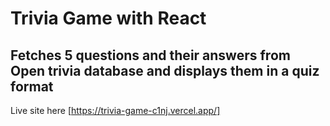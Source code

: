 # Trivia Game with React

## Fetches 5 questions and their answers from Open trivia database and displays them in a quiz format

Live site here [https://trivia-game-c1nj.vercel.app/]
